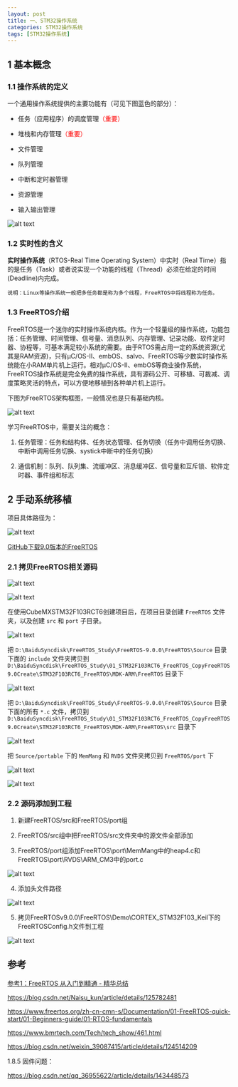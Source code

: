 ```yaml
---
layout: post
title: 一、STM32操作系统
categories: STM32操作系统
tags: [STM32操作系统]
---
```


## 1 基本概念

### 1.1 操作系统的定义

一个通用操作系统提供的主要功能有（可见下图蓝色的部分）：

- 任务（应用程序）的调度管理<font color="red">（重要）</font>

- 堆栈和内存管理<font color="red">（重要）</font>

- 文件管理

- 队列管理

- 中断和定时器管理

- 资源管理

- 输入输出管理

![alt text](image.png)


### 1.2 实时性的含义

**实时操作系统**（RTOS-Real Time Operating System）中实时（Real Time）指的是任务（Task）或者说实现一个功能的线程（Thread）必须在给定的时间(Deadline)内完成。

`说明：Linux等操作系统一般把多任务都是称为多个线程，FreeRTOS中将线程称为任务。`

### 1.3 FreeRTOS介绍

FreeRTOS是一个迷你的实时操作系统内核。作为一个轻量级的操作系统，功能包括：任务管理、时间管理、信号量、消息队列、内存管理、记录功能、软件定时器、协程等，可基本满足较小系统的需要。由于RTOS需占用一定的系统资源(尤其是RAM资源)，只有μC/OS-II、embOS、salvo、FreeRTOS等少数实时操作系统能在小RAM单片机上运行。相对μC/OS-II、embOS等商业操作系统，FreeRTOS操作系统是完全免费的操作系统，具有源码公开、可移植、可裁减、调度策略灵活的特点，可以方便地移植到各种单片机上运行。

下图为FreeRTOS架构框图，一般情况也是只有基础内核。

![alt text](image-1.png)

学习FreeRTOS中，需要关注的概念：

1. 任务管理：任务和结构体、任务状态管理、任务切换（任务中调用任务切换、中断中调用任务切换、systick中断中的任务切换）

2. 通信机制：队列、队列集、流缓冲区、消息缓冲区、信号量和互斥锁、软件定时器、事件组和标志

## 2 手动系统移植

项目具体路径为：

![alt text](image-2.png)

[GitHub下载9.0版本的FreeRTOS](https://github.com/FreeRTOS/FreeRTOS/archive/refs/tags/V9.0.0.tar.gz)

### 2.1 拷贝FreeRTOS相关源码

![alt text](image-3.png)

![alt text](image-4.png)

在使用CubeMXSTM32F103RCT6创建项目后，在项目目录创建 `FreeRTOS` 文件夹，以及创建 `src` 和 `port` 子目录。

![alt text](image-5.png)

把 `D:\BaiduSyncdisk\FreeRTOS_Study\FreeRTOS-9.0.0\FreeRTOS\Source` 目录下面的 `include` 文件夹拷贝到 `D:\BaiduSyncdisk\FreeRTOS_Study\01_STM32F103RCT6_FreeRTOS_CopyFreeRTOS9.0Create\STM32F103RCT6_FreeRTOS\MDK-ARM\FreeRTOS` 目录下

![alt text](image-7.png)

把 `D:\BaiduSyncdisk\FreeRTOS_Study\FreeRTOS-9.0.0\FreeRTOS\Source` 目录下面的所有 `*.c` 文件，拷贝到 `D:\BaiduSyncdisk\FreeRTOS_Study\01_STM32F103RCT6_FreeRTOS_CopyFreeRTOS9.0Create\STM32F103RCT6_FreeRTOS\MDK-ARM\FreeRTOS\src` 目录下 

![alt text](image-6.png)

把 `Source/portable` 下的 `MemMang` 和 `RVDS` 文件夹拷贝到 `FreeRTOS/port` 下

![alt text](image-8.png)

![alt text](image-10.png)

### 2.2 源码添加到工程

1. 新建FreeRTOS/src和FreeRTOS/port组

2. FreeRTOS/src组中把FreeRTOS/src文件夹中的源文件全部添加

3. FreeRTOS/port组添加FreeRTOS\port\MemMang中的heap4.c和FreeRTOS\port\RVDS\ARM_CM3中的port.c

![alt text](image-9.png)

4. 添加头文件路径

![alt text](image-11.png)

5. 拷贝FreeRTOSv9.0.0\FreeRTOS\Demo\CORTEX_STM32F103_Keil下的FreeRTOSConfig.h文件到工程

![alt text](image-12.png)

## 参考

[参考1：FreeRTOS 从入门到精通 - 精华总结](https://zhuanlan.zhihu.com/p/443458699)


https://blog.csdn.net/Naisu_kun/article/details/125782481

https://www.freertos.org/zh-cn-cmn-s/Documentation/01-FreeRTOS-quick-start/01-Beginners-guide/01-RTOS-fundamentals

https://www.bmrtech.com/Tech/tech_show/461.html

https://blog.csdn.net/weixin_39087415/article/details/124514209



1.8.5 固件问题：

https://blog.csdn.net/qq_36955622/article/details/143448573